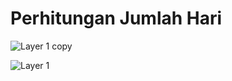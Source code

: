 # Perhitungan Jumlah Hari

![Layer 1 copy](https://user-images.githubusercontent.com/90718856/198613145-221e2f95-a10e-44b8-829b-c48bcdf7e0fb.png)

![Layer 1](https://user-images.githubusercontent.com/90718856/198613275-1fd6b9e5-8116-4a4c-bed4-75e461f374e3.png)

